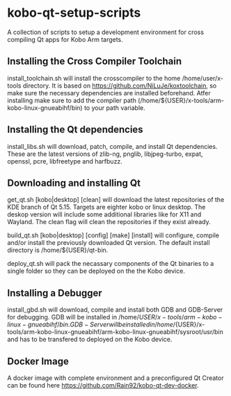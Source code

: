 # kobo-qt-setup-scripts

A collection of scripts to setup a development environment for cross compiling Qt apps for Kobo Arm targets.

## Installing the Cross Compiler Toolchain

install_toolchain.sh will install the crosscompiler to the home /home/user/x-tools directory.
It is based on https://github.com/NiLuJe/koxtoolchain, so make sure the necessary dependencies are installed beforehand.
Atfer installing make sure to add the compiler path (/home/${USER}/x-tools/arm-kobo-linux-gnueabihf/bin) to your path variable.

## Installing the Qt dependencies

install_libs.sh will download, patch, compile, and install Qt dependencies.
These are the latest versions of zlib-ng, pnglib, libjpeg-turbo, expat, openssl, pcre, libfreetype and harfbuzz.


## Downloading and installing Qt
get_qt.sh [kobo|desktop] [clean] will download the latest repositories of the KDE branch of Qt 5.15.
Targets are eighter kobo or linux desktop. The deskop version will include some additional libraries like for X11 and Wayland.
The clean flag will clean the repositories if they exist already.


build_qt.sh [kobo|desktop] [config] [make] [install] will configure, compile and/or install the previously downloaded Qt version.
The default install directory is /home/${USER}/qt-bin.

deploy_qt.sh will pack the necassary components of the Qt binaries to a single folder so they can be deployed on the the Kobo device.

## Installing a Debugger
install_gbd.sh will download, compile and install both GDB and GDB-Server for debugging.
GDB will be installed in /home/${USER}/x-tools/arm-kobo-linux-gnueabihf/bin.
GDB-Server will be installed in /home/${USER}/x-tools/arm-kobo-linux-gnueabihf/arm-kobo-linux-gnueabihf/sysroot/usr/bin and has to be transfered to deployed on the Kobo device.

## Docker Image
A docker image with complete environment and a preconfigured Qt Creator can be found here https://github.com/Rain92/kobo-qt-dev-docker.
